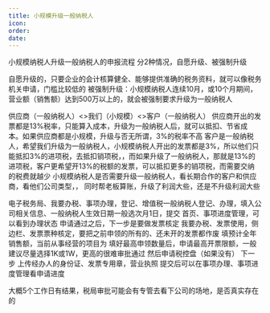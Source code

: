 ```yaml
---
title: 小规模升级一般纳税人
icon: 
order: 
date: 
---
```




小规模纳税人升级一般纳税人的申报流程
分2种情况，自愿升级、被强制升级

自愿升级的，只要企业的会计核算健全、能够提供准确的税务资料，就可以像税务机关申请，门槛比较低的
被强制升级：小规模纳税人连续10月，或10个月期间，营业额（销售额）达到500万以上的，就会被强制要求升级为一般纳税人

供应商（一般纳税人）<>我们（小规模）<>客户（一般纳税人）
供应商开出的发票都是13%税率，只能算入成本，升级为一般纳税人后，就可以抵扣、节省成本。如果供应商都是小规模，升级与否无所谓，3%的税率不高
客户是一般纳税人，希望我们升级为一般纳税人，小规模纳税人开出的发票都是3%，所以他们只能抵扣3%的进项税，去抵扣销项税，，而如果升级了一般纳税人，那就是13%的进项税，客户更希望开13%的税额的发票，可以抵扣更多的销项税，而需要交纳的税费就越少
小规模纳税人是否需要升级一般纳税人，看长期合作的客户和供应商，看他们公司类型，，
同时帮老板算账，升级了利润大些，还是不升级利润大些


电子税务局、我要办税、事项办理，登记、增值税一般纳税人登记、办理，填入公司相关信息、一般纳税人生效日期一般选次月1日，提交
首页、事项进度管理，可以看到办理状态
申请通过之后，下一步是要做发票核定
我要办税、发票使用，侧边栏、发票票种核定，要把之前申领的所有的、还未开的发票都作废
填预计全年销售额，当前从事经营的项目为
填好最高申领数量后，申请最高开票限额，一般建议尽量选择1K或1W，更高的很难审批通过
然后申请税控盘（如果没有）
下一步
上传经办人的身份证、发票专用章，营业执照
提交后可以在事项办理、事项进度管理看申请进度

大概5个工作日有结果，税局审批可能会有专管去看下公司的场地，是否真实存在的


